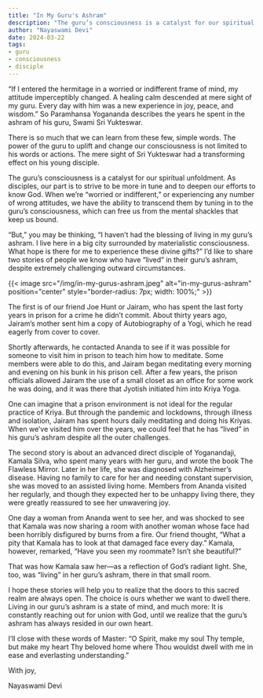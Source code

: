 ```yaml
---
title: "In My Guru's Ashram"
description: "The guru’s consciousness is a catalyst for our spiritual unfoldment. As disciples, our part is to strive to be more in tune and to deepen our efforts to know God. When we’re “worried or indifferent,” or experiencing any number of wrong attitudes, we have the ability to transcend them by tuning in to the guru’s consciousness, which can free us from the mental shackles that keep us bound."
author: "Nayaswami Devi"
date: 2024-03-22
tags:
- guru
- consciousness 
- disciple
---
```


“If I entered the hermitage in a worried or indifferent frame of mind, my attitude imperceptibly changed. A healing calm descended at mere sight of my guru. Every day with him was a new experience in joy, peace, and wisdom.” So Paramhansa Yogananda describes the years he spent in the ashram of his guru, Swami Sri Yukteswar.

There is so much that we can learn from these few, simple words. The power of the guru to uplift and change our consciousness is not limited to his words or actions. The mere sight of Sri Yukteswar had a transforming effect on his young disciple.

The guru’s consciousness is a catalyst for our spiritual unfoldment. As disciples, our part is to strive to be more in tune and to deepen our efforts to know God. When we’re “worried or indifferent,” or experiencing any number of wrong attitudes, we have the ability to transcend them by tuning in to the guru’s consciousness, which can free us from the mental shackles that keep us bound.

“But,” you may be thinking, “I haven’t had the blessing of living in my guru’s ashram. I live here in a big city surrounded by materialistic consciousness. What hope is there for me to experience these divine gifts?” I’d like to share two stories of people we know who have “lived” in their guru’s ashram, despite extremely challenging outward circumstances.

{{< image src="/img/in-my-gurus-ashram.jpeg" alt="in-my-gurus-ashram" position="center" style="border-radius: 7px; width: 100%;" >}}

The first is of our friend Joe Hunt or Jairam, who has spent the last forty years in prison for a crime he didn’t commit. About thirty years ago, Jairam’s mother sent him a copy of Autobiography of a Yogi, which he read eagerly from cover to cover.

Shortly afterwards, he contacted Ananda to see if it was possible for someone to visit him in prison to teach him how to meditate. Some members were able to do this, and Jairam began meditating every morning and evening on his bunk in his prison cell. After a few years, the prison officials allowed Jairam the use of a small closet as an office for some work he was doing, and it was there that Jyotish initiated him into Kriya Yoga.

One can imagine that a prison environment is not ideal for the regular practice of Kriya. But through the pandemic and lockdowns, through illness and isolation, Jairam has spent hours daily meditating and doing his Kriyas. When we’ve visited him over the years, we could feel that he has “lived” in his guru’s ashram despite all the outer challenges.

The second story is about an advanced direct disciple of Yoganandaji, Kamala Silva, who spent many years with her guru, and wrote the book The Flawless Mirror. Later in her life, she was diagnosed with Alzheimer’s disease. Having no family to care for her and needing constant supervision, she was moved to an assisted living home. Members from Ananda visited her regularly, and though they expected her to be unhappy living there, they were greatly reassured to see her unwavering joy.

One day a woman from Ananda went to see her, and was shocked to see that Kamala was now sharing a room with another woman whose face had been horribly disfigured by burns from a fire. Our friend thought, “What a pity that Kamala has to look at that damaged face every day.” Kamala, however, remarked, “Have you seen my roommate? Isn’t she beautiful?”

That was how Kamala saw her—as a reflection of God’s radiant light. She, too, was “living” in her guru’s ashram, there in that small room.

I hope these stories will help you to realize that the doors to this sacred realm are always open. The choice is ours whether we want to dwell there. Living in our guru’s ashram is a state of mind, and much more: It is constantly reaching out for union with God, until we realize that the guru’s ashram has always resided in our own heart.

I’ll close with these words of Master: “O Spirit, make my soul Thy temple, but make my heart Thy beloved home where Thou wouldst dwell with me in ease and everlasting understanding.”

With joy,

Nayaswami Devi
